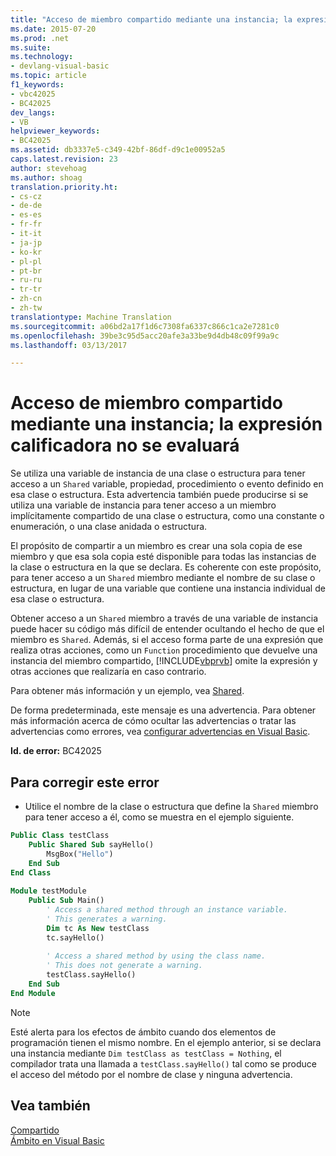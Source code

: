 ```yaml
---
title: "Acceso de miembro compartido mediante una instancia; la expresión calificadora no se evaluará | Documentos de Microsoft"
ms.date: 2015-07-20
ms.prod: .net
ms.suite: 
ms.technology:
- devlang-visual-basic
ms.topic: article
f1_keywords:
- vbc42025
- BC42025
dev_langs:
- VB
helpviewer_keywords:
- BC42025
ms.assetid: db3337e5-c349-42bf-86df-d9c1e00952a5
caps.latest.revision: 23
author: stevehoag
ms.author: shoag
translation.priority.ht:
- cs-cz
- de-de
- es-es
- fr-fr
- it-it
- ja-jp
- ko-kr
- pl-pl
- pt-br
- ru-ru
- tr-tr
- zh-cn
- zh-tw
translationtype: Machine Translation
ms.sourcegitcommit: a06bd2a17f1d6c7308fa6337c866c1ca2e7281c0
ms.openlocfilehash: 39be3c95d5acc20afe3a33be9d4db48c09f99a9c
ms.lasthandoff: 03/13/2017

---
```

# <a name="access-of-shared-member-through-an-instance-qualifying-expression-will-not-be-evaluated"></a>Acceso de miembro compartido mediante una instancia; la expresión calificadora no se evaluará
Se utiliza una variable de instancia de una clase o estructura para tener acceso a un `Shared` variable, propiedad, procedimiento o evento definido en esa clase o estructura. Esta advertencia también puede producirse si se utiliza una variable de instancia para tener acceso a un miembro implícitamente compartido de una clase o estructura, como una constante o enumeración, o una clase anidada o estructura.  
  
 El propósito de compartir a un miembro es crear una sola copia de ese miembro y que esa sola copia esté disponible para todas las instancias de la clase o estructura en la que se declara. Es coherente con este propósito, para tener acceso a un `Shared` miembro mediante el nombre de su clase o estructura, en lugar de una variable que contiene una instancia individual de esa clase o estructura.  
  
 Obtener acceso a un `Shared` miembro a través de una variable de instancia puede hacer su código más difícil de entender ocultando el hecho de que el miembro es `Shared`. Además, si el acceso forma parte de una expresión que realiza otras acciones, como un `Function` procedimiento que devuelve una instancia del miembro compartido, [!INCLUDE[vbprvb](../../../csharp/programming-guide/concepts/linq/includes/vbprvb_md.md)] omite la expresión y otras acciones que realizaría en caso contrario.  
  
 Para obtener más información y un ejemplo, vea [Shared](../../../visual-basic/language-reference/modifiers/shared.md).  
  
 De forma predeterminada, este mensaje es una advertencia. Para obtener más información acerca de cómo ocultar las advertencias o tratar las advertencias como errores, vea [configurar advertencias en Visual Basic](https://docs.microsoft.com/visualstudio/ide/configuring-warnings-in-visual-basic).  
  
 **Id. de error:** BC42025  
  
## <a name="to-correct-this-error"></a>Para corregir este error  
  
-   Utilice el nombre de la clase o estructura que define la `Shared` miembro para tener acceso a él, como se muestra en el ejemplo siguiente.  
  
```vb  
Public Class testClass  
    Public Shared Sub sayHello()  
        MsgBox("Hello")  
    End Sub  
End Class  
  
Module testModule  
    Public Sub Main()  
        ' Access a shared method through an instance variable.  
        ' This generates a warning.  
        Dim tc As New testClass  
        tc.sayHello()  
  
        ' Access a shared method by using the class name.  
        ' This does not generate a warning.  
        testClass.sayHello()  
    End Sub  
End Module  
```  
  
> [!NOTE]
>  Esté alerta para los efectos de ámbito cuando dos elementos de programación tienen el mismo nombre. En el ejemplo anterior, si se declara una instancia mediante `Dim testClass as testClass = Nothing`, el compilador trata una llamada a `testClass.sayHello()` tal como se produce el acceso del método por el nombre de clase y ninguna advertencia.  
  
## <a name="see-also"></a>Vea también  
 [Compartido](../../../visual-basic/language-reference/modifiers/shared.md)   
 [Ámbito en Visual Basic](../../../visual-basic/programming-guide/language-features/declared-elements/scope.md)
